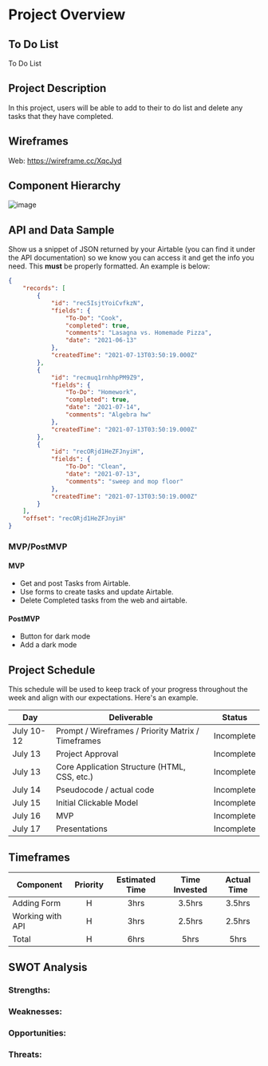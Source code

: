 # Project Overview

## To Do List

To Do List

## Project Description

In this project, users will be able to add to their to do list and delete any tasks that they have completed.

## Wireframes


Web: https://wireframe.cc/XqcJyd 

## Component Hierarchy

![image](https://user-images.githubusercontent.com/85104906/125473500-96d77fca-b664-47f5-8310-8bb0a72a1ef3.png)


## API and Data Sample

Show us a snippet of JSON returned by your Airtable (you can find it under the API documentation) so we know you can access it and get the info you need. This __must__ be properly formatted. An example is below:

```json
{
    "records": [
        {
            "id": "rec5IsjtYoiCvfkzN",
            "fields": {
                "To-Do": "Cook",
                "completed": true,
                "comments": "Lasagna vs. Homemade Pizza",
                "date": "2021-06-13"
            },
            "createdTime": "2021-07-13T03:50:19.000Z"
        },
        {
            "id": "recmuq1rnhhpPM9Z9",
            "fields": {
                "To-Do": "Homework",
                "completed": true,
                "date": "2021-07-14",
                "comments": "Algebra hw"
            },
            "createdTime": "2021-07-13T03:50:19.000Z"
        },
        {
            "id": "recORjd1HeZFJnyiH",
            "fields": {
                "To-Do": "Clean",
                "date": "2021-07-13",
                "comments": "sweep and mop floor"
            },
            "createdTime": "2021-07-13T03:50:19.000Z"
        }
    ],
    "offset": "recORjd1HeZFJnyiH"
}

```

### MVP/PostMVP 

#### MVP 

- Get and post Tasks from Airtable.
- Use forms to create tasks and update Airtable.
- Delete Completed tasks from the web and airtable.

#### PostMVP  
- Button for dark mode
- Add a dark mode

## Project Schedule

This schedule will be used to keep track of your progress throughout the week and align with our expectations. Here's an example.

|  Day | Deliverable | Status
|---|---| ---|
|July 10-12| Prompt / Wireframes / Priority Matrix / Timeframes | Incomplete
|July 13| Project Approval | Incomplete
|July 13| Core Application Structure (HTML, CSS, etc.) | Incomplete
|July 14| Pseudocode / actual code | Incomplete
|July 15| Initial Clickable Model  | Incomplete
|July 16| MVP | Incomplete
|July 17| Presentations | Incomplete

## Timeframes

| Component | Priority | Estimated Time | Time Invested | Actual Time |
| --- | :---: |  :---: | :---: | :---: |
| Adding Form | H | 3hrs| 3.5hrs | 3.5hrs |
| Working with API | H | 3hrs| 2.5hrs | 2.5hrs |
| Total | H | 6hrs| 5hrs | 5hrs |

## SWOT Analysis

### Strengths:

### Weaknesses:

### Opportunities:

### Threats:
